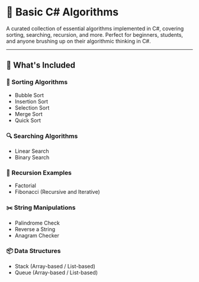 # 🧠 Basic C# Algorithms

A curated collection of essential algorithms implemented in C#, covering sorting, searching, recursion, and more. Perfect for beginners, students, and anyone brushing up on their algorithmic thinking in C#.

---

## 📂 What's Included

### 🔢 Sorting Algorithms
- Bubble Sort  
- Insertion Sort  
- Selection Sort  
- Merge Sort  
- Quick Sort  

### 🔍 Searching Algorithms
- Linear Search  
- Binary Search  

### 🔁 Recursion Examples
- Factorial  
- Fibonacci (Recursive and Iterative)   

### ✂️ String Manipulations
- Palindrome Check  
- Reverse a String  
- Anagram Checker  

### 📦 Data Structures
- Stack (Array-based / List-based)  
- Queue (Array-based / List-based)  

